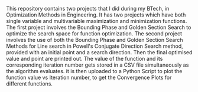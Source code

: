 This repository contains two projects that I did during my BTech, in Optimization Methods in Engineering. It has two projects which have both single variable and multivariable maximization and minimization functions. The first project involves the Bounding Phase and Golden Section Search to optimize the search space for function optimization. The second project involves the use of both the Bounding Phase and Golden Section Search Methods for Line search in Powell's Conjugate Direction Search method, provided with an initial point and a search direction. Then the final optimised value and point are printed out. The value of the function and its corresponding iteration number gets stored in a CSV file simultaneously as the algorithm evaluates. it is then uploaded to a Python Script to plot the function value vs Iteration number, to get the Convergence Plots for different functions. 

